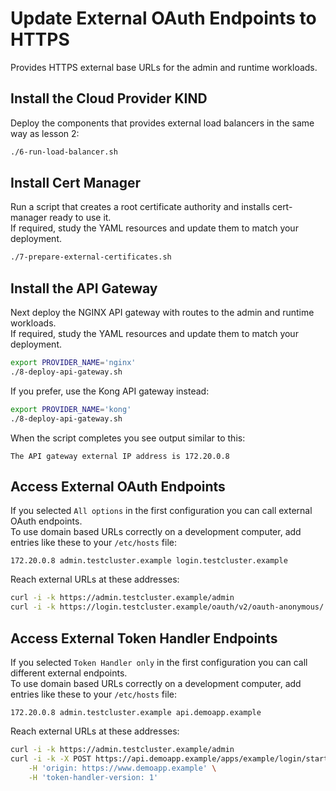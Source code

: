 # Update External OAuth Endpoints to HTTPS

Provides HTTPS external base URLs for the admin and runtime workloads.

## Install the Cloud Provider KIND

Deploy the components that provides external load balancers in the same way as lesson 2:

```bash
./6-run-load-balancer.sh
```

## Install Cert Manager

Run a script that creates a root certificate authority and installs cert-manager ready to use it.\
If required, study the YAML resources and update them to match your deployment.

```bash
./7-prepare-external-certificates.sh
```

## Install the API Gateway

Next deploy the NGINX API gateway with routes to the admin and runtime workloads.\
If required, study the YAML resources and update them to match your deployment.

```bash
export PROVIDER_NAME='nginx'
./8-deploy-api-gateway.sh
```

If you prefer, use the Kong API gateway instead:

```bash
export PROVIDER_NAME='kong'
./8-deploy-api-gateway.sh
```

When the script completes you see output similar to this:

```text
The API gateway external IP address is 172.20.0.8
```

## Access External OAuth Endpoints

If you selected `All options` in the first configuration you can call external OAuth endpoints.\
To use domain based URLs correctly on a development computer, add entries like these to your `/etc/hosts` file:

```text
172.20.0.8 admin.testcluster.example login.testcluster.example
```

Reach external URLs at these addresses:

```bash
curl -i -k https://admin.testcluster.example/admin
curl -i -k https://login.testcluster.example/oauth/v2/oauth-anonymous/.well-known/openid-configuration
```

## Access External Token Handler Endpoints

If you selected `Token Handler only` in the first configuration you can call different external endpoints.\
To use domain based URLs correctly on a development computer, add entries like these to your `/etc/hosts` file:

```text
172.20.0.8 admin.testcluster.example api.demoapp.example
```

Reach external URLs at these addresses:

```bash
curl -i -k https://admin.testcluster.example/admin
curl -i -k -X POST https://api.demoapp.example/apps/example/login/start \
    -H 'origin: https://www.demoapp.example' \
    -H 'token-handler-version: 1'
```
